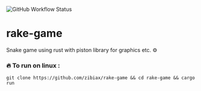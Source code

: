 ![GitHub Workflow Status](https://github.com/zibiax/rake-game/actions/workflows/rust.yml/badge.svg)
# rake-game

Snake game using rust with piston library for graphics etc. :gear:

### :fire: To run on linux :
  
  `git clone https://github.com/zibiax/rake-game && cd rake-game && cargo run`
